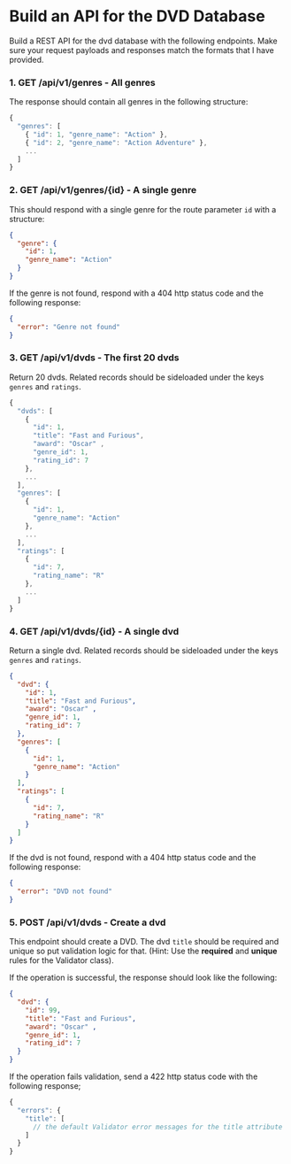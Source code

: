 Build an API for the DVD Database
====

Build a REST API for the dvd database with the following endpoints. Make sure your request payloads and responses match the formats that I have provided.

### 1. GET /api/v1/genres - All genres

The response should contain all genres in the following structure:

```js
{
  "genres": [
    { "id": 1, "genre_name": "Action" },
    { "id": 2, "genre_name": "Action Adventure" },
    ...
  ]
}
```

### 2. GET /api/v1/genres/{id} - A single genre

This should respond with a single genre for the route parameter `id` with a structure:

```json
{
  "genre": {
    "id": 1,
    "genre_name": "Action"
  }
}
```

If the genre is not found, respond with a 404 http status code and the following response:

```json
{
  "error": "Genre not found"
}
```

### 3. GET /api/v1/dvds - The first 20 dvds

Return 20 dvds. Related records should be sideloaded under the keys `genres` and `ratings`.

```js
{
  "dvds": [
    {
      "id": 1,
      "title": "Fast and Furious",
      "award": "Oscar" ,
      "genre_id": 1,
      "rating_id": 7
    },
    ...
  ],
  "genres": [
    {
      "id": 1,
      "genre_name": "Action"
    },
    ...
  ],
  "ratings": [
    {
      "id": 7,
      "rating_name": "R"
    },
    ...
  ]
}
```

### 4. GET /api/v1/dvds/{id} - A single dvd

Return a single dvd. Related records should be sideloaded under the keys `genres` and `ratings`.

```json
{
  "dvd": {
    "id": 1,
    "title": "Fast and Furious",
    "award": "Oscar" ,
    "genre_id": 1,
    "rating_id": 7
  },
  "genres": [
    {
      "id": 1,
      "genre_name": "Action"
    }
  ],
  "ratings": [
    {
      "id": 7,
      "rating_name": "R"
    }
  ]
}
```

If the dvd is not found, respond with a 404 http status code and the following response:

```json
{
  "error": "DVD not found"
}
```

### 5. POST /api/v1/dvds - Create a dvd

This endpoint should create a DVD. The dvd `title` should be required and unique so put validation logic for that. (Hint: Use the __required__ and __unique__ rules for the Validator class).

If the operation is successful, the response should look like the following:

```json
{
  "dvd": {
    "id": 99,
    "title": "Fast and Furious",
    "award": "Oscar" ,
    "genre_id": 1,
    "rating_id": 7
  }
}
```

If the operation fails validation, send a 422 http status code with the following response;

```js
{
  "errors": {
    "title": [
      // the default Validator error messages for the title attribute
    ]
  }
}
```
